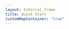 ```yaml
---
layout: tutorial_frame
title: Quick Start
customMapContainer: "true"
---
```

<div id='mapid' style='width: 600px; height: 400px;'></div>
<script>

	var mymap = L.map('mapid').setView([51.505, -0.09], 13);

	L.tileLayer('https://api.mapbox.com/styles/v1/{id}/tiles/{z}/{x}/{y}?access_token=pk.eyJ1IjoibWFwYm94IiwiYSI6ImNpejY4NXVycTA2emYycXBndHRqcmZ3N3gifQ.rJcFIG214AriISLbB6B5aw', {
		maxZoom: 18,
		attribution: 'Map data &copy; <a href="https://www.openstreetmap.org/">OpenStreetMap</a> contributors, ' +
			'<a href="https://creativecommons.org/licenses/by-sa/2.0/">CC-BY-SA</a>, ' +
			'Imagery © <a href="https://www.mapbox.com/">Mapbox</a>',
		id: 'mapbox/streets-v11'
	}).addTo(mymap);

	L.marker([51.5, -0.09]).addTo(mymap)
		.bindPopup("<b>Hello world!</b><br />I am a popup.").openPopup();

	L.circle([51.508, -0.11], 500, {
		color: 'red',
		fillColor: '#f03',
		fillOpacity: 0.5
	}).addTo(mymap).bindPopup("I am a circle.");

	L.polygon([
		[51.509, -0.08],
		[51.503, -0.06],
		[51.51, -0.047]
	]).addTo(mymap).bindPopup("I am a polygon.");


	var popup = L.popup();

</script>
